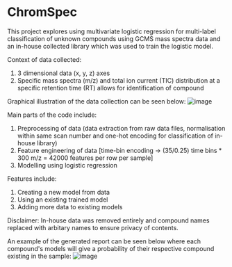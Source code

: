 # ChromSpec
This project explores using multivariate logistic regression for multi-label classification of unknown compounds using GCMS mass spectra data and an in-house collected library which was used to train the logistic model. 

Context of data collected:
1. 3 dimensional data (x, y, z) axes
2. Specific mass spectra (m/z) and total ion current (TIC) distribution at a specific retention time (RT) allows for identification of compound

Graphical illustration of the data collection can be seen below:
![image](https://github.com/nigelmaxwee/ChromSpec/assets/122780978/bf36fecf-ba03-4621-bbc5-8c8cfc55840e)


Main parts of the code include:
1. Preprocessing of data (data extraction from raw data files, normalisation within same scan number and one-hot encoding for classification of in-house library)
2. Feature engineering of data [time-bin encoding -> (35/0.25) time bins * 300 m/z = 42000 features per row per sample]
3. Modelling using logistic regression

Features include:
1. Creating a new model from data
2. Using an existing trained model
3. Adding more data to existing models 

Disclaimer: In-house data was removed entirely and compound names replaced with arbitary names to ensure privacy of contents.

An example of the generated report can be seen below where each compound's models will give a probability of their respective compound existing in the sample:
![image](https://github.com/nigelmaxwee/ChromSpec/assets/122780978/53a676de-c4eb-4aa5-81c2-b4b76a594bab)

